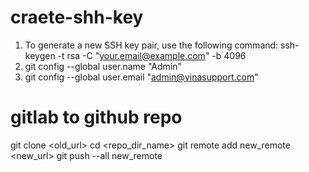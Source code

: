 # craete-shh-key
1. To generate a new SSH key pair, use the following command: ssh-keygen -t rsa -C "your.email@example.com" -b 4096
2. git config --global user.name "Admin"
3. git config --global user.email "admin@vinasupport.com"


# gitlab to github repo

git clone <old_url>
cd <repo_dir_name>
git remote add new_remote <new_url>
git push --all new_remote
